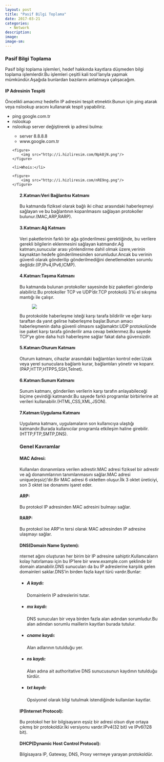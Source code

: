 ```yaml
---
layout: post
title: "Pasif Bilgi Toplama"
date: 2017-03-21
categories:
  - Network
description: 
image: 
image-sm:
---
```


<h3>Pasif Bilgi Toplama</h3>

<p>Pasif bilgi toplama işlemleri, hedef hakkında kayıtlara düşmeden bilgi toplama işlemlerdir.Bu işlemleri çeşitli kali tool'larıyla yapmak mümkündür.Aşağıda bunlardan bazılarını anlatmaya çalışacağım.</p>

<h4>IP Adresinin Tespiti </h4>

<p>Öncelikli amacımız hedefin IP adresini tespit etmektir.Bunun için ping atarak veya nslookup aracını kullanarak tespit yapabiliriz.</p>

<ul>
	<li>ping google.com.tr</li>
	<li>nslookup</li>
	<li>nslookup server değiştirerek ip adresi bulma:</li>
		<ul>
        	<li>server 8.8.8.8</li>
        	<li>www.google.com.tr</li>
		</ul>

	<figure>
  		<img src="http://i.hizliresim.com/Npk8jN.png"/>
	</figure>

	<li>Whois:</li>

	<figure>
  		<img src="http://i.hizliresim.com/nRE9ng.png"/>
	</figure>
<ul>

<h4>2.Katman:Veri Bağlantısı Katmanı</h4>
<p>Bu katmanda fiziksel olarak bağlı iki cihaz arasındaki haberleşmeyi sağlayan ve bu bağlantının koparılmasını sağlayan protokoller bulunur.(MAC,ARP,RARP).</p>

<h4>3.Katman:Ağ Katmanı</h4>
<p>Veri paketlerinin farklı bir ağa gönderilmesi gerektiğinde, bu verilere gerekli bilgilerin eklenmesini sağlayan katmandır.Ağ katmanı,sunucular arası yönlendirme dahil olmak üzere,verinin kaynaktan hedefe gönderilmesinden sorumludur.Ancak bu verinin güvenli olarak gönderilip gönderilmediğini denetlemekten sorumlu değildir.(IP,IPv4,IPv6,ICMP).</p>

<h4>4.Katman:Taşıma Katmanı</h4>
<p>Bu katmanda bulunan protokoller sayesinde biz paketleri gönderip alabiliriz.Bu protokoller TCP ve UDP’dir.TCP protokolü 3’lü el sıkışma mantığı ile çalışır.</p>

<figure>
  <img src="http://i.hizliresim.com/r3jz93.jpg"/>
</figure>

<p>Bu protokolde haberleşme isteği karşı tarafa bildirilir ve eğer karşı taraftan da yanıt gelirse haberleşme başlar.Bunun amacı haberleşmenin daha güvenli olmasını sağlamaktır.UDP protokolünde ise paket karşı tarafa gönderilir ama cevap beklenmez.Bu sayede TCP’ye göre daha hızlı haberleşme sağlar fakat daha güvensizdir.</p>

<h4>5.Katman:Oturum Katmanı</h4>
<p>Oturum katmanı, cihazlar arasındaki bağlantıları kontrol eder.Uzak veya yerel sunuculara bağlantı kurar, bağlantıları yönetir ve koparır.(PAP,HTTP,HTPPS,SSH,Telnet).</p>

<h4>6.Katman:Sunum Katmanı</h4>
<p>Sunum katmanı, gönderilen verilerin karşı tarafın anlayabileceği biçime çevirdiği katmandır.Bu sayede farklı programlar birbirlerine ait verileri kullanabilir.(HTML,CSS,XML,JSON).</p>

<h4>7.Katman:Uygulama Katmanı</h4>
<p>Uygulama katmanı, uygulamaların son kullanıcıya ulaştığı katmandır.Burada kullanıcılar programla etkileşim haline girebilir.(HTTP,FTP,SMTP,DNS).</p>

<h3>Genel Kavramlar</h3>

<p><h4>MAC Adresi:</h4>Kullanılan donanımlara verilen adrestir.MAC adresi fiziksel bir adrestir ve ağ donanımlarının tanımlanmasını sağlar.MAC adresi unique(eşsiz)’dir.Bir MAC adresi 6 oktetten oluşur.İlk 3 oktet üreticiyi, son 3 oktet ise donanımı işaret eder.</p>

<p><h4>ARP:</h4>Bu protokol IP adresinden MAC adresini bulmayı sağlar.</p>

<p><h4>RARP:</h4>Bu protokol ise ARP’ın tersi olarak MAC adresinden IP adresine ulaşmayı sağlar.</p>

<p><h4>DNS(Domain Name System):</h4>nternet ağını oluşturan her birim bir IP adresine sahiptir.Kullanıcaların kolay hatırlaması için bu IP’lere bir www.example.com şeklinde bir domain atanabilir.DNS sunucuları da bu IP adreslerine karşılık gelen domainleri saklar.DNS’in birden fazla kayıt türü vardır.Bunlar:</p>

<ul>
	<li><h5>A kaydı:</h5>Domainlerin IP adreslerini tutar.</li>
	<li><h5>mx kaydı:</h5>DNS sunucuları bir veya birden fazla alan adından sorumludur.Bu alan adından sorumlu maillerin kayıtları burada tutulur.</li>
	<li><h5>cname kaydı:</h5>Alan adlarının tutulduğu yer.</li>
	<li><h5>ns kaydı:</h5>Alan adına ait authoritative DNS sunucusunun kaydının tutulduğu türdür.</li>
	<li><h5>txt kaydı:</h5>Opsiyonel olarak bilgi tutulmak istendiğinde kullanılan kayıtlar.</li>
</ul>

<p><h4>IP(Internet Protocol):</h4>Bu protokol her bir bilgisayarın eşsiz bir adresi olsun diye ortaya çıkmış bir protokoldür.İki versiyonu vardır.IPv4(32 bit) ve IPv6(128 bit).</p>

<p><h4>DHCP(Dynamic Host Control Protocol):</h4>Bilgisayara IP, Gateway, DNS, Proxy vermeye yarayan protokoldür.</p>